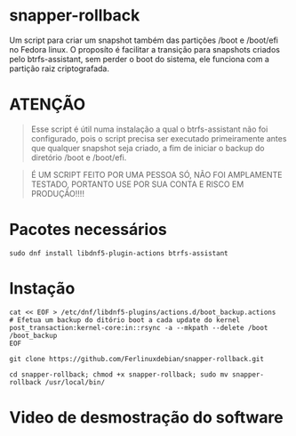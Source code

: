 # snapper-rollback
Um script para criar um snapshot também das partições /boot e /boot/efi no Fedora linux. 
O proposíto é facilitar a transição para snapshots criados pelo btrfs-assistant, sem perder
o boot do sistema, ele funciona com a partição raiz criptografada.

# ATENÇÃO
> Esse script é útil numa instalação a qual o btrfs-assistant não foi configurado, pois o script precisa ser executado primeiramente antes que qualquer 
snapshot seja criado, a fim de iniciar o backup do diretório /boot e /boot/efi.

> É UM SCRIPT FEITO POR UMA PESSOA SÓ, NÃO FOI AMPLAMENTE TESTADO, PORTANTO USE POR SUA CONTA E RISCO EM PRODUÇÃO!!!!

# Pacotes necessários 
```
sudo dnf install libdnf5-plugin-actions btrfs-assistant
```

# Instação 
```
cat << EOF > /etc/dnf/libdnf5-plugins/actions.d/boot_backup.actions
# Efetua um backup do ditório boot a cada update do kernel
post_transaction:kernel-core:in::rsync -a --mkpath --delete /boot /boot_backup
EOF
```
```
git clone https://github.com/Ferlinuxdebian/snapper-rollback.git
```

```
cd snapper-rollback; chmod +x snapper-rollback; sudo mv snapper-rollback /usr/local/bin/
```

# Video de desmostração do software
